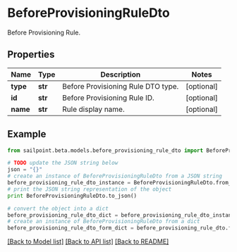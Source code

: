 # BeforeProvisioningRuleDto

Before Provisioning Rule.

## Properties
Name | Type | Description | Notes
------------ | ------------- | ------------- | -------------
**type** | **str** | Before Provisioning Rule DTO type. | [optional] 
**id** | **str** | Before Provisioning Rule ID. | [optional] 
**name** | **str** | Rule display name. | [optional] 

## Example

```python
from sailpoint.beta.models.before_provisioning_rule_dto import BeforeProvisioningRuleDto

# TODO update the JSON string below
json = "{}"
# create an instance of BeforeProvisioningRuleDto from a JSON string
before_provisioning_rule_dto_instance = BeforeProvisioningRuleDto.from_json(json)
# print the JSON string representation of the object
print BeforeProvisioningRuleDto.to_json()

# convert the object into a dict
before_provisioning_rule_dto_dict = before_provisioning_rule_dto_instance.to_dict()
# create an instance of BeforeProvisioningRuleDto from a dict
before_provisioning_rule_dto_form_dict = before_provisioning_rule_dto.from_dict(before_provisioning_rule_dto_dict)
```
[[Back to Model list]](../README.md#documentation-for-models) [[Back to API list]](../README.md#documentation-for-api-endpoints) [[Back to README]](../README.md)



